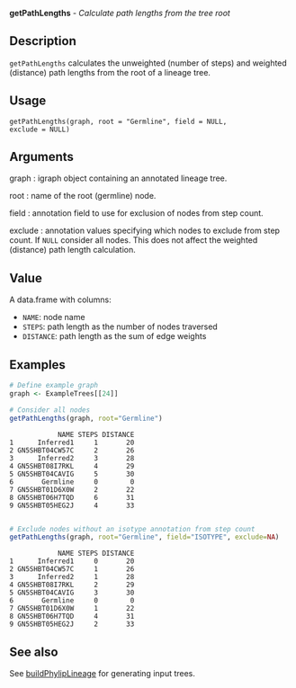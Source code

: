 **getPathLengths** - *Calculate path lengths from the tree root*

Description
--------------------

`getPathLengths` calculates the unweighted (number of steps) and weighted (distance) 
path lengths from the root of a lineage tree.


Usage
--------------------
```
getPathLengths(graph, root = "Germline", field = NULL,
exclude = NULL)
```

Arguments
-------------------

graph
:   igraph object containing an annotated lineage tree.

root
:   name of the root (germline) node.

field
:   annotation field to use for exclusion of nodes from step count.

exclude
:   annotation values specifying which nodes to exclude from step count. 
If `NULL` consider all nodes. This does not affect the weighted
(distance) path length calculation.




Value
-------------------

A data.frame with columns:

+ `NAME`:      node name
+ `STEPS`:     path length as the number of nodes traversed
+ `DISTANCE`:  path length as the sum of edge weights




Examples
-------------------

```R
# Define example graph
graph <- ExampleTrees[[24]]

# Consider all nodes
getPathLengths(graph, root="Germline")

```


```
            NAME STEPS DISTANCE
1      Inferred1     1       20
2 GN5SHBT04CW57C     2       26
3      Inferred2     3       28
4 GN5SHBT08I7RKL     4       29
5 GN5SHBT04CAVIG     5       30
6       Germline     0        0
7 GN5SHBT01D6X0W     2       22
8 GN5SHBT06H7TQD     6       31
9 GN5SHBT05HEG2J     4       33

```


```R

# Exclude nodes without an isotype annotation from step count
getPathLengths(graph, root="Germline", field="ISOTYPE", exclude=NA)
```


```
            NAME STEPS DISTANCE
1      Inferred1     0       20
2 GN5SHBT04CW57C     1       26
3      Inferred2     1       28
4 GN5SHBT08I7RKL     2       29
5 GN5SHBT04CAVIG     3       30
6       Germline     0        0
7 GN5SHBT01D6X0W     1       22
8 GN5SHBT06H7TQD     4       31
9 GN5SHBT05HEG2J     2       33

```



See also
-------------------

See [buildPhylipLineage](buildPhylipLineage.md) for generating input trees.



